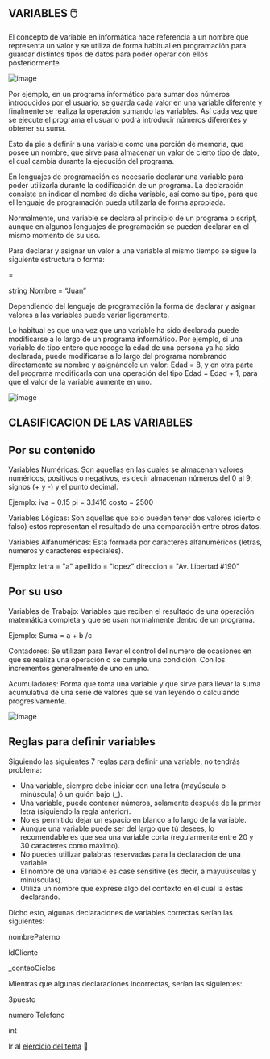 
## VARIABLES  🖱️
El concepto de variable en informática hace referencia a un nombre que representa un valor y se utiliza de forma habitual en programación para guardar distintos tipos de datos para poder operar con ellos posteriormente.

![image](https://user-images.githubusercontent.com/91554777/158277246-07c3482d-31ca-4138-9ea7-aac30aa81edf.png)


Por ejemplo, en un programa informático para sumar dos números introducidos por el usuario, se guarda cada valor en una variable diferente y finalmente se realiza la operación sumando las variables. Así cada vez que se ejecute el programa el usuario podrá introducir números diferentes y obtener su suma.

Esto da pie a definir a una variable como una porción de memoria, que posee un nombre,
que sirve para almacenar un valor de cierto tipo de dato, el cual cambia durante la ejecución
del programa.

En lenguajes de programación  es necesario declarar una variable para poder utilizarla durante la codificación de un programa. La declaración consiste en indicar el nombre de dicha variable, así como su tipo, para que el lenguaje de programación pueda utilizarla de forma apropiada.

Normalmente, una variable se declara al principio de un programa o script, aunque en algunos lenguajes de programación se pueden declarar en el mismo momento de su uso.

Para declarar y asignar un valor a una variable al mismo tiempo se sigue la siguiente estructura o forma:

=

string Nombre = “Juan”

Dependiendo del lenguaje de programación la forma de declarar y asignar valores a las variables puede variar ligeramente.

Lo habitual es que una vez que una variable ha sido declarada puede modificarse a lo largo de un programa informático. Por ejemplo, si una variable de tipo entero que recoge la edad de una persona ya ha sido declarada, puede modificarse a lo largo del programa nombrando directamente su nombre y asignándole un valor: Edad = 8, y en otra parte del programa modificarla con una operación del tipo Edad = Edad + 1, para que el valor de la variable aumente en uno.

![image](https://user-images.githubusercontent.com/91554777/158277137-67d2b323-e292-4043-8616-758fd29c4712.png)

## CLASIFICACION DE LAS VARIABLES

## Por su contenido

Variables Numéricas: Son aquellas en las cuales se almacenan valores numéricos, positivos o negativos, es decir almacenan números del 0 al 9, signos (+ y -) y el punto decimal.

Ejemplo:
iva = 0.15 pi = 3.1416 costo = 2500

Variables Lógicas: Son aquellas que solo pueden tener dos valores (cierto o falso) estos representan el resultado de una comparación entre otros datos.

Variables Alfanuméricas: Esta formada por caracteres alfanuméricos (letras, números y caracteres especiales).

Ejemplo:
letra = "a" apellido = "lopez" direccion = "Av. Libertad #190"

## Por su uso

Variables de Trabajo: Variables que reciben el resultado de una operación matemática completa y que se usan normalmente dentro de un programa.

Ejemplo:
Suma = a + b /c

Contadores: Se utilizan para llevar el control del numero de ocasiones en que se realiza una operación o se cumple una condición. Con los incrementos generalmente de uno en uno.

Acumuladores: Forma que toma una variable y que sirve para llevar la suma acumulativa de una serie de valores que se van leyendo o calculando progresivamente.

![image](https://user-images.githubusercontent.com/91554777/158283615-cde1694d-13f2-4161-9efb-f9a99539629c.png)

## Reglas para definir variables

Siguiendo las siguientes 7 reglas para definir una variable, no tendrás problema:

* Una variable, siempre debe iniciar con una letra (mayúscula o minúscula) ó un guión bajo (_).
* Una variable, puede contener números, solamente después de  la primer letra (siguiendo la regla anterior).
* No es permitido dejar un espacio en blanco a lo largo de la variable.
* Aunque una variable puede ser del largo que tú desees, lo recomendable es que sea una variable corta (regularmente entre 20 y 30 caracteres como máximo).
* No puedes utilizar palabras reservadas para la declaración de una variable.
* El nombre de una variable es case sensitive (es decir, a mayuúsculas y minusculas).
* Utiliza un nombre que exprese algo del contexto en el cual la estás declarando.

Dicho esto, algunas declaraciones de variables correctas serían las siguientes:

nombrePaterno

IdCliente

_conteoCiclos

Mientras que algunas declaraciones incorrectas, serían las siguientes:

3puesto

numero Telefono

int

Ir al [ejercicio del tema](https://github.com/escuelaDeCodigoMargaritaMaza/escuela_de_codigo/blob/main/PENSAMIENTO_COMPUTACIONAL/EJERCICIOS/VARIABLES.md) :grimacing:
